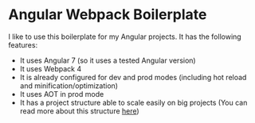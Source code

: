 # Angular Webpack Boilerplate

I like to use this boilerplate for my Angular projects. It has the following features:
- It uses Angular 7 (so it uses a tested Angular version)
- It uses Webpack 4
- It is already configured for dev and prod modes (including hot reload and minification/optimization)
- It uses AOT in prod mode
- It has a project structure able to scale easily on big projects (You can read more about this structure [here](https://medium.com/@motcowley/angular-folder-structure-d1809be95542))
